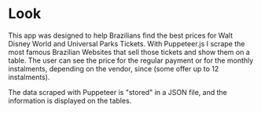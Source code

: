 # Look

This app was designed to help Brazilians find the best prices for Walt Disney World and Universal Parks Tickets.
With Puppeteer.js I scrape the most famous Brazilian Websites that sell those tickets and show them on a table. 
The user can see the price for the regular payment or for the monthly instalments, depending on the vendor, since (some offer up to 12 instalments).

The data scraped with Puppeteer is "stored" in a JSON file, and the information is displayed on the tables.
